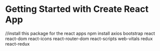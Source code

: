 # Getting Started with Create React App

//install this package for the react apps
    npm install axios bootstrap react react-dom react-icons react-router-dom react-scripts web-vitals redux react-redux